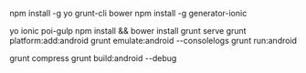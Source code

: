 
npm install -g yo grunt-cli bower
npm install -g generator-ionic


yo ionic poi-gulp
npm install && bower install
grunt serve
grunt platform:add:android
grunt emulate:android --consolelogs
grunt run:android


grunt compress
grunt build:android --debug
